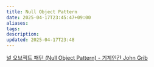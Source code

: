 ```yaml
---
title: Null Object Pattern
date: 2025-04-17T23:45:47+09:00
aliases: 
tags: 
description: 
updated: 2025-04-17T23:48
---
```


[널 오브젝트 패턴 (Null Object Pattern) - 기계인간 John Grib](https://johngrib.github.io/wiki/pattern/null-object/)
